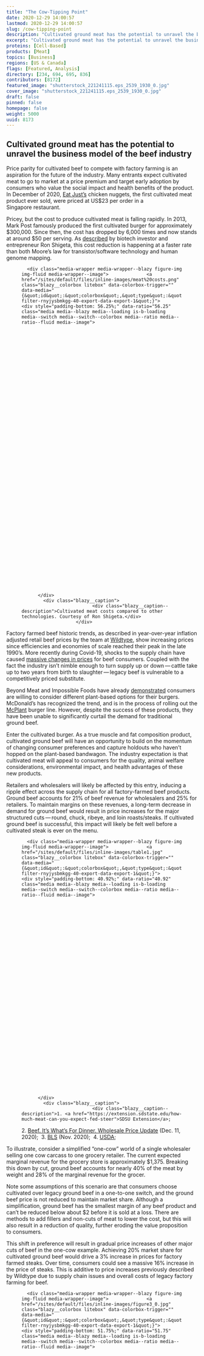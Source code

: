 ```yaml
---
title: "The Cow-Tipping Point"
date: 2020-12-29 14:00:57
lastmod: 2020-12-29 14:00:57
slug: /cow-tipping-point
description: "Cultivated ground meat has the potential to unravel the business model of the beef industry."
excerpt: "Cultivated ground meat has the potential to unravel the business model of the beef industry."
proteins: [Cell-Based]
products: [Meat]
topics: [Business]
regions: [US & Canada]
flags: [Featured, Analysis]
directory: [234, 694, 695, 836]
contributors: [8172]
featured_image: "shutterstock_221241115.eps_2539_1930_0.jpg"
cover_image: "shutterstock_221241115.eps_2539_1930_0.jpg"
draft: false
pinned: false
homepage: false
weight: 5000
uuid: 8173
---
```

<h2><strong>Cultivated ground meat has the potential to unravel the business model of the beef industry</strong></h2>

<p>Price parity for cultivated beef to compete with factory farming is an aspiration for the future of the industry. Many entrants expect cultivated meat to go to market at a price premium and target early adoption by consumers who value the social impact and health benefits of the product. In December of 2020, <a href="https://www.cnbc.com/2020/12/18/singapore-restaurant-first-ever-to-serve-eat-just-lab-grown-chicken.html">Eat Just’s</a> chicken nuggets, the first cultivated meat product ever sold, were priced at US$23 per order in a Singapore restaurant.</p>

<p>Pricey, but the cost to produce cultivated meat is falling rapidly. In 2013, Mark Post famously produced the first cultivated burger for approximately $300,000. Since then, the cost has dropped by 6,000 times and now stands at around $50 per serving. As <a href="https://rshigeta.medium.com/lab-grown-meat-is-scaling-like-the-internet-540893cbaf57">described</a> by biotech investor and entrepreneur Ron Shigeta, this cost reduction is happening at a faster rate than both Moore’s law for transistor/software technology and human genome mapping.</p>

<figure class="figure">
  




      <div class="media-wrapper media-wrapper--blazy figure-img img-fluid media-wrapper--image">              <a href="/sites/default/files/inline-images/meat%20costs.png" class="blazy__colorbox litebox" data-colorbox-trigger="" data-media="{&quot;id&quot;:&quot;colorbox&quot;,&quot;type&quot;:&quot;image&quot;,&quot;width&quot;:1280,&quot;height&quot;:720,&quot;rel&quot;:&quot;blazy-filter-rnyjysbmkgg-40-export-data-export-1&quot;}">      <div style="padding-bottom: 56.25%;" data-ratio="56.25" class="media media--blazy media--loading is-b-loading media--switch media--switch--colorbox media--ratio media--ratio--fluid media--image">
<img alt="Courtesy of Ron Shigeta" title="meat costs.png" class="media__image media__element b-lazy img-fluid" data-entity-uuid="e059d0b6-64a6-412b-8374-aa71da1567ed" data-src="/sites/default/files/styles/1200x900_4_3/public/inline-images/meat%20costs.png?itok=Ry5UopeO" src="data:image/svg+xml;charset=utf-8,%3Csvg%20xmlns%3D'http%3A%2F%2Fwww.w3.org%2F2000%2Fsvg'%20viewBox%3D'0%200%201200%20675'%2F%3E" width="1200" height="675" loading="lazy" typeof="foaf:Image" />
        <span class="media__icon media__icon--litebox"></span></div>
  </a>

                
          </div>  
            <div class="blazy__caption">
                              <div class="blazy__caption--description">Cultivated meat costs compared to other technologies. Courtesy of Ron Shigeta.</div>
                        </div>
      


      
  </figure>

<p>Factory farmed beef historic trends, as described in year-over-year inflation adjusted retail beef prices by the team at <a href="https://medium.com/@wild_type/wild-type-food-for-thought-67c3448f3129">Wildtype</a>, show increasing prices since efficiencies and economies of scale reached their peak in the late 1990’s. More recently during Covid-19, shocks to the supply chain have caused <a href="https://www.politico.com/news/2020/05/25/meatpackers-prices-coronavirus-antitrust-275093">massive changes in prices</a> for beef consumers. Coupled with the fact the industry isn’t nimble enough to turn supply up or down — cattle take up to two years from birth to slaughter — legacy beef is vulnerable to a competitively priced substitute.</p>

<p>Beyond Meat and Impossible Foods have already <a href="https://www.forbes.com/sites/andriacheng/2020/01/17/beyond-meat-is-the-biggest-beneficiary-in-the-growing-plant-based-meat-market-study/?sh=34db95dd1a53">demonstrated</a> consumers are willing to consider different plant-based options for their burgers. McDonald’s has recognized the trend, and is in the process of rolling out the <a href="https://www.cnn.com/2020/11/09/business/mcdonalds-chicken-sandwich-delivery/index.html">McPlant</a> burger line. However, despite the success of these products, they have been unable to significantly curtail the demand for traditional ground beef.</p>

<p>Enter the cultivated burger. As a true muscle and fat composition product, cultivated ground beef will have an opportunity to build on the momentum of changing consumer preferences and capture holdouts who haven’t hopped on the plant-based bandwagon. The industry expectation is that cultivated meat will appeal to consumers for the quality, animal welfare considerations, environmental impact, and health advantages of these new products.</p>

<p>Retailers and wholesalers will likely be affected by this entry, inducing a ripple effect across the supply chain for all factory-farmed beef products. Ground beef accounts for 21% of beef revenue for wholesalers and 25% for retailers. To maintain margins on these revenues, a long-term decrease in demand for ground beef would result in price increases for the major structured cuts — round, chuck, ribeye, and loin roasts/steaks. If cultivated ground beef is successful, this impact will likely be felt well before a cultivated steak is ever on the menu.</p>

<figure class="figure">
  




      <div class="media-wrapper media-wrapper--blazy figure-img img-fluid media-wrapper--image">              <a href="/sites/default/files/inline-images/table1.jpg" class="blazy__colorbox litebox" data-colorbox-trigger="" data-media="{&quot;id&quot;:&quot;colorbox&quot;,&quot;type&quot;:&quot;image&quot;,&quot;width&quot;:1503,&quot;height&quot;:615,&quot;rel&quot;:&quot;blazy-filter-rnyjysbmkgg-40-export-data-export-1&quot;}">      <div style="padding-bottom: 40.92%;" data-ratio="40.92" class="media media--blazy media--loading is-b-loading media--switch media--switch--colorbox media--ratio media--ratio--fluid media--image">
<img alt="Unit economics of a cow" title="table1.jpg" class="media__image media__element b-lazy img-fluid" data-entity-uuid="39669bba-113e-44fb-98dd-81fcb45121c2" data-src="/sites/default/files/styles/1200x900_4_3/public/inline-images/table1.jpg?itok=uazOlMAu" src="data:image/svg+xml;charset=utf-8,%3Csvg%20xmlns%3D'http%3A%2F%2Fwww.w3.org%2F2000%2Fsvg'%20viewBox%3D'0%200%201200%20491'%2F%3E" width="1200" height="491" loading="lazy" typeof="foaf:Image" />
        <span class="media__icon media__icon--litebox"></span></div>
  </a>

                
          </div>  
            <div class="blazy__caption">
                              <div class="blazy__caption--description">1. <a href="https://extension.sdstate.edu/how-much-meat-can-you-expect-fed-steer">SDSU Extension</a>; 
2. <a href="https://www.beefitswhatsfordinner.com/resources/wholesale-price-update">Beef. It’s What’s For Dinner. Wholesale Price Update</a> (Dec. 11, 2020); 
3. <a href="https://www.bls.gov/regions/mid-atlantic/data/averageretailfoodandenergyprices_usandmidwest_table.htm">BLS</a> (Nov. 2020); 
4. <a href="https://www.ams.usda.gov/mnreports/lswbfrtl.pdf">USDA</a>;</div>
                        </div>
      


      
  </figure>

<p>To illustrate, consider a simplified “one-cow” world of a single wholesaler selling one cow carcass to one grocery retailer. The current expected marginal revenue for the grocery store is approximately $1,375. Breaking this down by cut, ground beef accounts for nearly 40% of the meat by weight and 28% of the marginal<em> </em>revenue for the grocer.</p>

<p>Note some assumptions of this scenario are that consumers choose cultivated over legacy ground beef in a one-to-one switch, and the ground beef price is not reduced to maintain market share. Although a simplification, ground beef has the smallest margin of any beef product and can’t be reduced below about $2 before it is sold at a loss. There are methods to add fillers and non-cuts of meat to lower the cost, but this will also result in a reduction of quality, further eroding the value proposition to consumers.</p>

<p>This shift in preference will result in gradual price increases of other major cuts of beef in the one-cow example. Achieving 20% market share for cultivated ground beef would drive a 3% increase in prices for factory farmed steaks. Over time, consumers could see a massive 16% increase in the price of steaks. This is additive to price increases previously described by Wildtype due to supply chain issues and overall costs of legacy factory farming for beef.</p>

<figure class="figure">
  




      <div class="media-wrapper media-wrapper--blazy figure-img img-fluid media-wrapper--image">              <a href="/sites/default/files/inline-images/figure3_0.jpg" class="blazy__colorbox litebox" data-colorbox-trigger="" data-media="{&quot;id&quot;:&quot;colorbox&quot;,&quot;type&quot;:&quot;image&quot;,&quot;width&quot;:1609,&quot;height&quot;:832,&quot;rel&quot;:&quot;blazy-filter-rnyjysbmkgg-40-export-data-export-1&quot;}">      <div style="padding-bottom: 51.75%;" data-ratio="51.75" class="media media--blazy media--loading is-b-loading media--switch media--switch--colorbox media--ratio media--ratio--fluid media--image">
<img alt="Impact of cultivated ground beef on retail steak prices" title="figure3_0.jpg" class="media__image media__element b-lazy img-fluid" data-entity-uuid="0717bd9a-2fd0-45d2-b102-0eda8ce97f92" data-src="/sites/default/files/styles/1200x900_4_3/public/inline-images/figure3_0.jpg?itok=J8xGT_QH" src="data:image/svg+xml;charset=utf-8,%3Csvg%20xmlns%3D'http%3A%2F%2Fwww.w3.org%2F2000%2Fsvg'%20viewBox%3D'0%200%201200%20621'%2F%3E" width="1200" height="621" loading="lazy" typeof="foaf:Image" />
        <span class="media__icon media__icon--litebox"></span></div>
  </a>

                
          </div>  
            <div class="blazy__caption">
                              <div class="blazy__caption--description">Projected cultivated ground beef market share and increases in retail steak prices</div>
                        </div>
      


      
  </figure>

<p>Although it’s unclear if and when cultivated meat will break the business model for factory farming, it has a clear advantage as a technology that can meter supply on the order of weeks instead of years and deliver a higher quality product against an incumbent with few response options. The beef industry cannot assume they will command a price advantage for long with their production costs increasing, cultivated meat prices continuing to decrease, and consumers weighing in on their quest for a better burger.</p>
